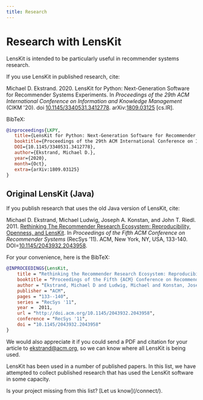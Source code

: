 ```yaml
---
title: Research
---
```


# Research with LensKit

LensKit is intended to be particularly useful in recommender systems research.

If you use LensKit in published research, cite:

<div class="citation" markdown="span">
Michael D. Ekstrand. 2020. LensKit for Python: Next-Generation Software for Recommender Systems Experiments. In <cite>Proceedings of the 29th ACM International Conference on Information and Knowledge Management</cite> (CIKM '20). doi <a href="https://dx.doi.org/10.1145/3340531.3412778">10.1145/3340531.3412778</a>. arXiv:<a href="https://arxiv.org/abs/1809.03125">1809.03125</a> [cs.IR]. 
</div>

BibTeX:

~~~bibtex
@inproceedings{LKPY,
   title={LensKit for Python: Next-Generation Software for Recommender Systems Experiments},
   booktitle={Proceedings of the 29th ACM International Conference on Information and Knowledge Management},
   DOI={10.1145/3340531.3412778},
   author={Ekstrand, Michael D.},
   year={2020},
   month={Oct},
   extra={arXiv:1809.03125}
}
~~~

<script src="https://bibbase.org/show?bib=https://lenskit.org/lkpy-users.bib&jsonp=1&owner=none&theme=simple"></script> 

## Original LensKit (Java)

If you publish research that uses the old Java version of LensKit, cite:

<div class="citation" markdown="span">
Michael D. Ekstrand, Michael Ludwig, Joseph A. Konstan,
and John T. Riedl. 2011. <a href="http://md.ekstrandom.net/research/pubs/lenskit"
class="pub-title">Rethinking The Recommender Research Ecosystem:
Reproducibility, Openness, and LensKit</a>. In <cite
class="pub-venue">Proceedings
of the Fifth ACM Conference on Recommender Systems</cite> (RecSys ’11). ACM,
New York, NY, USA, 133-140. DOI=<a
href="http://dx.doi.org/10.1145/2043932.2043958">10.1145/2043932.2043958</a>.
</div>

For your convenience, here is the BibTeX:

~~~bibtex
@INPROCEEDINGS{LensKit,
    title = "Rethinking the Recommender Research Ecosystem: Reproducibility, Openness, and {LensKit}",
    booktitle = "Proceedings of the Fifth {ACM} Conference on Recommender Systems",
    author = "Ekstrand, Michael D and Ludwig, Michael and Konstan, Joseph A and Riedl, John T",
    publisher = "ACM",
    pages = "133--140",
    series = "RecSys '11",
    year =  2011,
    url = "http://doi.acm.org/10.1145/2043932.2043958",
    conference = "RecSys '11",
    doi = "10.1145/2043932.2043958"
}
~~~

We would also appreciate it if you could send a PDF and citation for your article to <ekstrand@acm.org>, so we can know where all LensKit is being used.

LensKit has been used in a number of published papers.  In this list, we have attempted to collect published research that has used the LensKit software in some capacity.

<aside markdown="span">
Is your project missing from this list? [Let us know](/connect/).
</aside>

<script src="https://bibbase.org/show?bib=https://lenskit.org/java-users.bib&jsonp=1&owner=none&theme=simple"></script> 